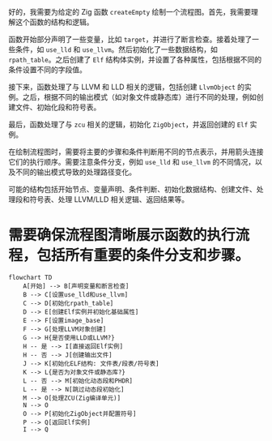 好的，我需要为给定的 Zig 函数 `createEmpty` 绘制一个流程图。首先，我需要理解这个函数的结构和逻辑。

函数开始部分声明了一些变量，比如 `target`，并进行了断言检查。接着处理了一些条件，如 `use_lld` 和 `use_llvm`。然后初始化了一些数据结构，如 `rpath_table`。之后创建了 `Elf` 结构体实例，并设置了各种属性，包括根据不同的条件设置不同的字段值。

接下来，函数处理了与 LLVM 和 LLD 相关的逻辑，包括创建 `LlvmObject` 的实例。之后，根据不同的输出模式（如对象文件或静态库）进行不同的处理，例如创建文件、初始化段和符号表。

最后，函数处理了与 `zcu` 相关的逻辑，初始化 `ZigObject`，并返回创建的 `Elf` 实例。

在绘制流程图时，需要将主要的步骤和条件判断用不同的节点表示，并用箭头连接它们的执行顺序。需要注意条件分支，例如 `use_lld` 和 `use_llvm` 的不同情况，以及不同的输出模式导致的处理路径变化。

可能的结构包括开始节点、变量声明、条件判断、初始化数据结构、创建文件、处理段和符号表、处理 LLVM/LLD 相关逻辑、返回结果等。

需要确保流程图清晰展示函数的执行流程，包括所有重要的条件分支和步骤。
================================================
```mermaid
flowchart TD
    A[开始] --> B[声明变量和断言检查]
    B --> C[设置use_lld和use_llvm]
    C --> D[初始化rpath_table]
    D --> E[创建Elf实例并初始化基础属性]
    E --> F[设置image_base]
    F --> G[处理LLVM对象创建]
    G --> H{是否使用LLD或LLVM?}
    H -- 是 --> I[直接返回Elf实例]
    H -- 否 --> J[创建输出文件]
    J --> K[初始化ELF结构: 文件表/段表/符号表]
    K --> L{是否为对象文件或静态库?}
    L -- 否 --> M[初始化动态段和PHDR]
    L -- 是 --> N[跳过动态段初始化]
    M --> O[处理ZCU(Zig编译单元)]
    N --> O
    O --> P[初始化ZigObject并配置符号]
    P --> Q[返回Elf实例]
    I --> Q
```